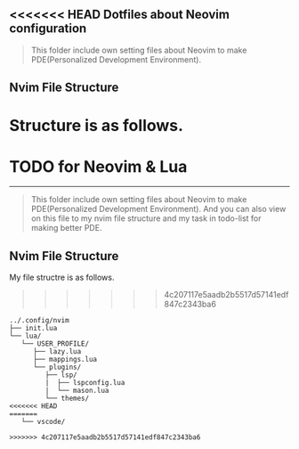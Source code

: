 <<<<<<< HEAD
Dotfiles about Neovim configuration
---
> This folder include own setting files about Neovim to make PDE(Personalized Development Environment).
 
## Nvim File Structure
Structure is as follows.
=======
# TODO for Neovim & Lua
---
> This folder include own setting files about Neovim to make PDE(Personalized Development Environment).
> And you can also view on this file to my nvim file structure and my task in todo-list for making better PDE.
 
## Nvim File Structure
My file structre is as follows.
>>>>>>> 4c207117e5aadb2b5517d57141edf847c2343ba6
```
../.config/nvim
├── init.lua
└── lua/
   └── USER_PROFILE/
      ├── lazy.lua
      ├── mappings.lua
      └── plugins/
         ├── lsp/
         |  ├── lspconfig.lua
         |  └── mason.lua
         └── themes/
<<<<<<< HEAD
=======
   └── vscode/
   
>>>>>>> 4c207117e5aadb2b5517d57141edf847c2343ba6
```
